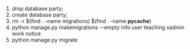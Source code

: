 1. drop database party;
2. create database party;
3. rm -r $(find . -name migrations) $(find . -name __pycache__)
4. python manage.py makemigrations --empty info user teaching xadmin work notice
5. python manage.py migrate